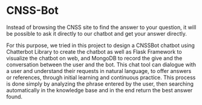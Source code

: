 # CNSS-Bot
Instead of browsing the CNSS site to find the answer to your question, it will be possible to ask it directly to our chatbot and get your answer directly.





For this purpose, we tried in this project to design a CNSSBot chatbot using
Chatterbot Library to create the chatbot as well as Flask Framework to visualize the
chatbot on web, and MongoDB to record the give and the conversation between
the user and the bot. This chat tool can dialogue with a user and understand
their requests in natural language, to offer answers or references,
through initial learning and continuous practice. This process is done simply by analyzing the phrase entered by the user, then searching
automatically in the knowledge base and in the end return the best answer found.

